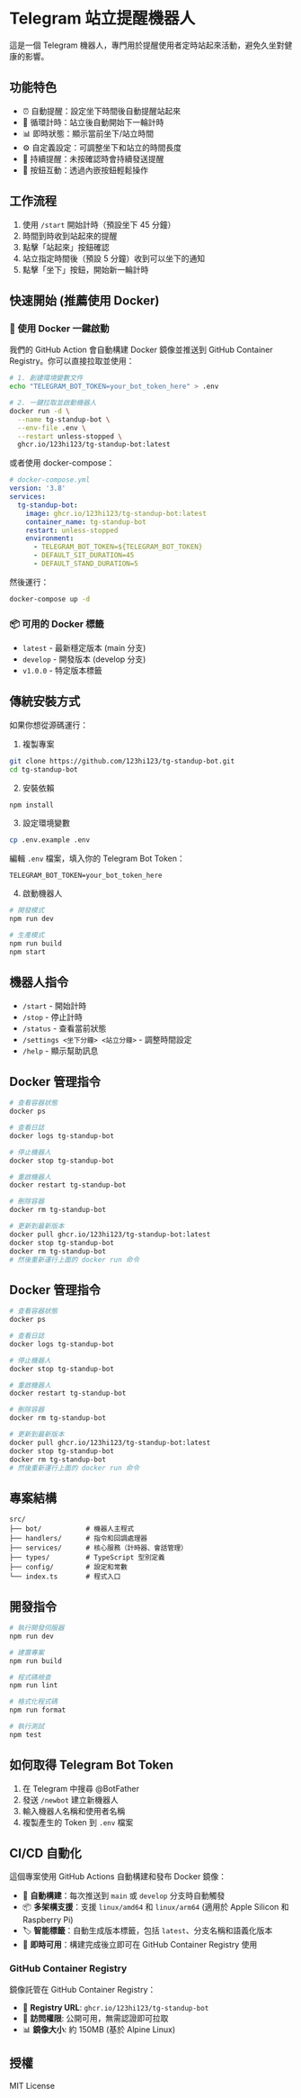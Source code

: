 # Telegram 站立提醒機器人

這是一個 Telegram 機器人，專門用於提醒使用者定時站起來活動，避免久坐對健康的影響。

## 功能特色

- ⏰ 自動提醒：設定坐下時間後自動提醒站起來
- 🔄 循環計時：站立後自動開始下一輪計時
- 📊 即時狀態：顯示當前坐下/站立時間
- ⚙️ 自定義設定：可調整坐下和站立的時間長度
- 🔔 持續提醒：未按確認時會持續發送提醒
- 📱 按鈕互動：透過內嵌按鈕輕鬆操作

## 工作流程

1. 使用 `/start` 開始計時（預設坐下 45 分鐘）
2. 時間到時收到站起來的提醒
3. 點擊「站起來」按鈕確認
4. 站立指定時間後（預設 5 分鐘）收到可以坐下的通知
5. 點擊「坐下」按鈕，開始新一輪計時

## 快速開始 (推薦使用 Docker)

### 🐳 使用 Docker 一鍵啟動

我們的 GitHub Action 會自動構建 Docker 鏡像並推送到 GitHub Container Registry。你可以直接拉取並使用：

```bash
# 1. 創建環境變數文件
echo "TELEGRAM_BOT_TOKEN=your_bot_token_here" > .env

# 2. 一鍵拉取並啟動機器人
docker run -d \
  --name tg-standup-bot \
  --env-file .env \
  --restart unless-stopped \
  ghcr.io/123hi123/tg-standup-bot:latest
```

或者使用 docker-compose：

```yaml
# docker-compose.yml
version: '3.8'
services:
  tg-standup-bot:
    image: ghcr.io/123hi123/tg-standup-bot:latest
    container_name: tg-standup-bot
    restart: unless-stopped
    environment:
      - TELEGRAM_BOT_TOKEN=${TELEGRAM_BOT_TOKEN}
      - DEFAULT_SIT_DURATION=45
      - DEFAULT_STAND_DURATION=5
```

然後運行：
```bash
docker-compose up -d
```

### 📦 可用的 Docker 標籤

- `latest` - 最新穩定版本 (main 分支)
- `develop` - 開發版本 (develop 分支)
- `v1.0.0` - 特定版本標籤

## 傳統安裝方式

如果你想從源碼運行：

1. 複製專案
```bash
git clone https://github.com/123hi123/tg-standup-bot.git
cd tg-standup-bot
```

2. 安裝依賴
```bash
npm install
```

3. 設定環境變數
```bash
cp .env.example .env
```

編輯 `.env` 檔案，填入你的 Telegram Bot Token：
```
TELEGRAM_BOT_TOKEN=your_bot_token_here
```

4. 啟動機器人
```bash
# 開發模式
npm run dev

# 生產模式
npm run build
npm start
```

## 機器人指令

- `/start` - 開始計時
- `/stop` - 停止計時
- `/status` - 查看當前狀態
- `/settings <坐下分鐘> <站立分鐘>` - 調整時間設定
- `/help` - 顯示幫助訊息

## Docker 管理指令

```bash
# 查看容器狀態
docker ps

# 查看日誌
docker logs tg-standup-bot

# 停止機器人
docker stop tg-standup-bot

# 重啟機器人
docker restart tg-standup-bot

# 刪除容器
docker rm tg-standup-bot

# 更新到最新版本
docker pull ghcr.io/123hi123/tg-standup-bot:latest
docker stop tg-standup-bot
docker rm tg-standup-bot
# 然後重新運行上面的 docker run 命令
```

## Docker 管理指令

```bash
# 查看容器狀態
docker ps

# 查看日誌
docker logs tg-standup-bot

# 停止機器人
docker stop tg-standup-bot

# 重啟機器人
docker restart tg-standup-bot

# 刪除容器
docker rm tg-standup-bot

# 更新到最新版本
docker pull ghcr.io/123hi123/tg-standup-bot:latest
docker stop tg-standup-bot
docker rm tg-standup-bot
# 然後重新運行上面的 docker run 命令
```

## 專案結構

```
src/
├── bot/           # 機器人主程式
├── handlers/      # 指令和回調處理器
├── services/      # 核心服務（計時器、會話管理）
├── types/         # TypeScript 型別定義
├── config/        # 設定和常數
└── index.ts       # 程式入口
```

## 開發指令

```bash
# 執行開發伺服器
npm run dev

# 建置專案
npm run build

# 程式碼檢查
npm run lint

# 格式化程式碼
npm run format

# 執行測試
npm test
```

## 如何取得 Telegram Bot Token

1. 在 Telegram 中搜尋 @BotFather
2. 發送 `/newbot` 建立新機器人
3. 輸入機器人名稱和使用者名稱
4. 複製產生的 Token 到 `.env` 檔案

## CI/CD 自動化

這個專案使用 GitHub Actions 自動構建和發布 Docker 鏡像：

- 🔄 **自動構建**：每次推送到 `main` 或 `develop` 分支時自動觸發
- 📦 **多架構支援**：支援 `linux/amd64` 和 `linux/arm64` (適用於 Apple Silicon 和 Raspberry Pi)
- 🏷️ **智能標籤**：自動生成版本標籤，包括 `latest`、分支名稱和語義化版本
- 🚀 **即時可用**：構建完成後立即可在 GitHub Container Registry 使用

### GitHub Container Registry

鏡像託管在 GitHub Container Registry：
- 📍 **Registry URL**: `ghcr.io/123hi123/tg-standup-bot`
- 🔐 **訪問權限**: 公開可用，無需認證即可拉取
- 📊 **鏡像大小**: 約 150MB (基於 Alpine Linux)

## 授權

MIT License